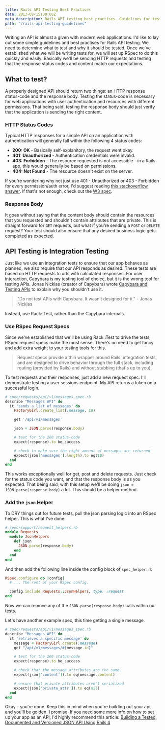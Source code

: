 ```yaml
---
title: Rails API Testing Best Practices
date: 2013-08-15T00:00Z
meta_description: Rails API testing best practises. Guidelines for testing an API using RSpec, what we should be testing for and setting correct expectations.
path: "/rails-api-testing-guidelines"
---
```


Writing an API is almost a given with modern web applications. I'd like to lay
out some simple guidelines and best practises for Rails API testing. We need to
determine what to test and why it should be tested. Once we've established what
we will be writing tests for, we will set up RSpec to do this quickly and
easily. Basically we'll be sending HTTP requests and testing that the response
status codes and content match our expectations.

## What to test?

A properly designed API should return two things: an HTTP response status-code
and the response body. Testing the status-code is necessary for web applications
with user authentication and resources with different permissions. That being
said, testing the response body should just verify that the application is
sending the right content.

### HTTP Status Codes

Typical HTTP responses for a simple API on an application with authentication
will generally fall within the following 4 status codes:

* **200: OK** - Basically self-explanitory, the request went okay.
* **401: Unauthorized** - Authentication credentials were invalid.
* **403: Forbidden** - The resource requested is not accessible - in a Rails
  app, this would generally be based on permissions.
* **404: Not Found** - The resource doesn't exist on the server.

If you're wondering why not just use 401 - Unauthorized or 403 - Forbidden for
every permission/auth error, I'd suggest reading
<a href="http://stackoverflow.com/a/6937030/492566">this stackoverflow
answer</a>. If that's not enough, check out the
<a href="http://www.w3.org/Protocols/rfc2616/rfc2616-sec6.html">W3 spec</a>.

### Response Body

It goes without saying that the content body should contain the resources that
you requested and shouldn't contain attributes that are private. This is
straight forward for `GET` requests, but what if you're sending a `POST` or
`DELETE` request? Your test should also ensure that any desired business logic
gets completed as expected.

## API Testing is Integration Testing

Just like we use an integration tests to ensure that our app behaves as planned,
we also require that our API responds as desired. These tests are based on HTTP
requests to urls with calculated responses. For user interaction, Capybara is my
testing tool of choice, but it is the wrong tool for testing APIs. Jonas Nicklas
(creator of Capybara) wrote
<a href="http://www.elabs.se/blog/34-capybara-and-testing-apis">Capybara and
Testing APIs</a> to explain why you shouldn't use it.

<blockquote>
  "Do not test APIs with Capybara. It wasn’t designed for it." - Jonas Nicklas
</blockquote>

Instead, use Rack::Test, rather than the Capybara internals.

### Use RSpec Request Specs

Since we've established that we'll be using Rack::Test to drive the tests, RSpec
request specs make the most sense. There's no need to get fancy and add extra
weight to your testing tools for this.

> Request specs provide a thin wrapper around Rails' integration tests, and are
> designed to drive behavior through the full stack, including routing (provided
> by Rails) and without stubbing (that's up to you).

To test requests and their responses, just add a new request spec. I'll
demonstrate testing a user sessions endpoint. My API returns a token on a
successful login.

```ruby
# spec/requests/api/v1/messages_spec.rb
describe "Messages API" do
  it 'sends a list of messages' do
    FactoryGirl.create_list(:message, 10)

    get '/api/v1/messages'

    json = JSON.parse(response.body)

    # test for the 200 status-code
    expect(response).to be_success

    # check to make sure the right amount of messages are returned
    expect(json['messages'].length).to eq(10)
  end
end
```

This works exceptionally well for get, post and delete requests. Just check for
the status code you want, and that the response body is as you expected. That
being said, with this setup we'll be doing `json = JSON.parse(response.body)` a
lot. This should be a helper method.

### Add the `json` Helper

To DRY things out for future tests, pull the json parsing logic into an RSpec
helper. This is what I've done:

```ruby
# spec/support/request_helpers.rb
module Requests
  module JsonHelpers
    def json
      JSON.parse(response.body)
    end
  end
end
```

And then add the following line inside the config block of `spec_helper.rb`

```ruby
RSpec.configure do |config|
  # ... The rest of your RSpec config.

  config.include Requests::JsonHelpers, type: :request
end
```

Now we can remove any of the `JSON.parse(response.body)` calls within our tests.

Let's have another example spec, this time getting a single message.

```ruby
# spec/requests/api/v1/messages_spec.rb
describe "Messages API" do
  it 'retrieves a specific message' do
    message = FactoryGirl.create(:message)
    get "/api/v1/messages/#{message.id}"

    # test for the 200 status-code
    expect(response).to be_success

    # check that the message attributes are the same.
    expect(json['content']).to eq(message.content)

    # ensure that private attributes aren't serialized
    expect(json['private_attr']).to eq(nil)
  end
end
```

Okay - you're done. Keep this in mind when you're building out your api, and
you'll be golden. I promise. If you need some more info on how to set up your
app as an API, I'd highly recommend this article:
<a href="http://www.emilsoman.com/blog/2013/05/18/building-a-tested/">Building a
Tested, Documented and Versioned JSON API Using Rails 4</a>
